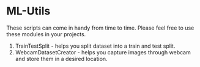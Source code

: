 # ML-Utils
These scripts can come in handy from time to time. Please feel free to use these modules in your projects.

1. TrainTestSplit - helps you split dataset into a train and test split.
2. WebcamDatasetCreator - helps you capture images through webcam and store them in a desired location.
